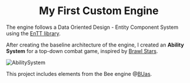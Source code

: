 <div align="center">

# My First Custom Engine

</div>

The engine follows a Data Oriented Design - Entity Component System using the [EnTT library](https://github.com/skypjack/entt).

After creating the baseline architecture of the engine, I created an **Ability System** for a top-down combat game, inspired by [Brawl Stars](https://supercell.com/en/games/brawlstars/).

![AbilitySystem](showcase/AbilitySystemV1Showcase.gif)

This project includes elements from the Bee engine @[BUas](https://github.com/BredaUniversityGames).


